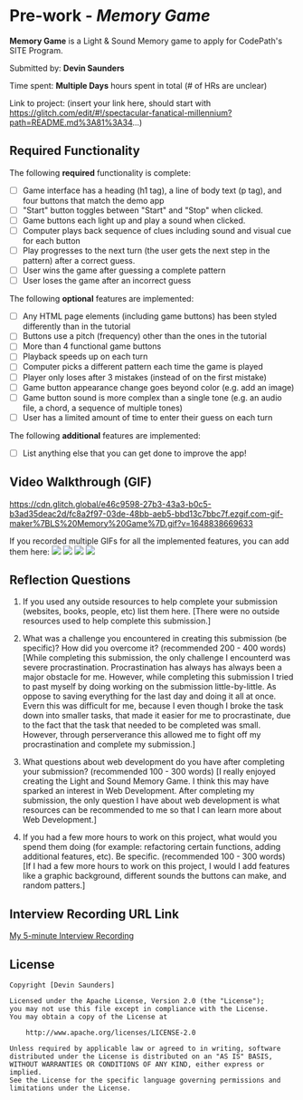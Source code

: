 # Pre-work - *Memory Game*

**Memory Game** is a Light & Sound Memory game to apply for CodePath's SITE Program. 

Submitted by: **Devin Saunders**

Time spent: **Multiple Days** hours spent in total (# of HRs are unclear)

Link to project: (insert your link here, should start with https://glitch.com/edit/#!/spectacular-fanatical-millennium?path=README.md%3A81%3A34...)

## Required Functionality

The following **required** functionality is complete:

* [ ] Game interface has a heading (h1 tag), a line of body text (p tag), and four buttons that match the demo app
* [ ] "Start" button toggles between "Start" and "Stop" when clicked. 
* [ ] Game buttons each light up and play a sound when clicked. 
* [ ] Computer plays back sequence of clues including sound and visual cue for each button
* [ ] Play progresses to the next turn (the user gets the next step in the pattern) after a correct guess. 
* [ ] User wins the game after guessing a complete pattern
* [ ] User loses the game after an incorrect guess

The following **optional** features are implemented:

* [ ] Any HTML page elements (including game buttons) has been styled differently than in the tutorial
* [ ] Buttons use a pitch (frequency) other than the ones in the tutorial
* [ ] More than 4 functional game buttons
* [ ] Playback speeds up on each turn
* [ ] Computer picks a different pattern each time the game is played
* [ ] Player only loses after 3 mistakes (instead of on the first mistake)
* [ ] Game button appearance change goes beyond color (e.g. add an image)
* [ ] Game button sound is more complex than a single tone (e.g. an audio file, a chord, a sequence of multiple tones)
* [ ] User has a limited amount of time to enter their guess on each turn

The following **additional** features are implemented:

- [ ] List anything else that you can get done to improve the app!

## Video Walkthrough (GIF)

https://cdn.glitch.global/e46c9598-27b3-43a3-b0c5-b3ad35deac2d/fc8a2f97-03de-48bb-aeb5-bbd13c7bbc7f.ezgif.com-gif-maker%7BLS%20Memory%20Game%7D.gif?v=1648838669633

If you recorded multiple GIFs for all the implemented features, you can add them here:
![](gif1-link-here)
![](gif2-link-here)
![](gif3-link-here)
![](gif4-link-here)

## Reflection Questions
1. If you used any outside resources to help complete your submission (websites, books, people, etc) list them here. 
[There were no outside resources used to help complete this submission.]

2. What was a challenge you encountered in creating this submission (be specific)? How did you overcome it? (recommended 200 - 400 words) 
[While completing this submission, the only challenge I encounterd was severe procrastination. Procrastination has always
has always been a major obstacle for me. However, while completing this submission I tried to past myself by doing
working on the submission little-by-little. As oppose to saving everything for the last day and doing it all at once.
Evern this was difficult for me, because I even though I broke the task down into smaller tasks, that made it easier
for me to procrastinate, due to the fact that the task that needed to be completed was small. However, through perserverance
this allowed me to fight off my procrastination and complete my submission.]

3. What questions about web development do you have after completing your submission? (recommended 100 - 300 words) 
[I really enjoyed creating the Light and Sound Memory Game. I think this may have sparked an interest in Web Development. 
After completing my submission, the only question I have about web development is what resources 
can be recommended to me so that I can learn more about Web Development.]

4. If you had a few more hours to work on this project, what would you spend them doing (for example: refactoring certain functions, adding additional features, etc). Be specific. (recommended 100 - 300 words) 
[If I had a few more hours to work on this project, I would I add features like a graphic background, different sounds the buttons can make, and random patters.]



## Interview Recording URL Link

[My 5-minute Interview Recording](https://www.loom.com/share/8caf0f66405f4f55b9e34ef075b83706)


## License

    Copyright [Devin Saunders]

    Licensed under the Apache License, Version 2.0 (the "License");
    you may not use this file except in compliance with the License.
    You may obtain a copy of the License at

        http://www.apache.org/licenses/LICENSE-2.0

    Unless required by applicable law or agreed to in writing, software
    distributed under the License is distributed on an "AS IS" BASIS,
    WITHOUT WARRANTIES OR CONDITIONS OF ANY KIND, either express or implied.
    See the License for the specific language governing permissions and
    limitations under the License.
